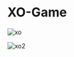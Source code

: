 # XO-Game

![xo](https://user-images.githubusercontent.com/26473614/46250438-294fa480-c43b-11e8-9078-1279b7275138.PNG)

![xo2](https://user-images.githubusercontent.com/26473614/46250432-f9a09c80-c43a-11e8-841c-abfd54752cbd.PNG)

